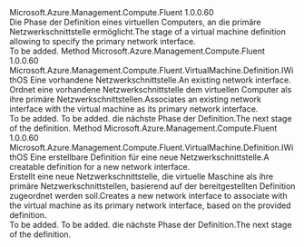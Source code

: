 <Type Name="IWithPrimaryNetworkInterface" FullName="Microsoft.Azure.Management.Compute.Fluent.VirtualMachine.Definition.IWithPrimaryNetworkInterface">
  <TypeSignature Language="C#" Value="public interface IWithPrimaryNetworkInterface" />
  <TypeSignature Language="ILAsm" Value=".class public interface auto ansi abstract IWithPrimaryNetworkInterface" />
  <TypeSignature Language="DocId" Value="T:Microsoft.Azure.Management.Compute.Fluent.VirtualMachine.Definition.IWithPrimaryNetworkInterface" />
  <TypeSignature Language="VB.NET" Value="Public Interface IWithPrimaryNetworkInterface" />
  <TypeSignature Language="F#" Value="type IWithPrimaryNetworkInterface = interface" />
  <AssemblyInfo>
    <AssemblyName>Microsoft.Azure.Management.Compute.Fluent</AssemblyName>
    <AssemblyVersion>1.0.0.60</AssemblyVersion>
  </AssemblyInfo>
  <Interfaces />
  <Docs>
    <summary>
            <span data-ttu-id="c1fef-101">Die Phase der Definition eines virtuellen Computers, an die primäre Netzwerkschnittstelle ermöglicht.</span><span class="sxs-lookup"><span data-stu-id="c1fef-101">The stage of a virtual machine definition allowing to specify the primary network interface.</span></span>
            </summary>
    <remarks>To be added.</remarks>
  </Docs>
  <Members>
    <Member MemberName="WithExistingPrimaryNetworkInterface">
      <MemberSignature Language="C#" Value="public Microsoft.Azure.Management.Compute.Fluent.VirtualMachine.Definition.IWithOS WithExistingPrimaryNetworkInterface (Microsoft.Azure.Management.Network.Fluent.INetworkInterface networkInterface);" />
      <MemberSignature Language="ILAsm" Value=".method public hidebysig newslot virtual instance class Microsoft.Azure.Management.Compute.Fluent.VirtualMachine.Definition.IWithOS WithExistingPrimaryNetworkInterface(class Microsoft.Azure.Management.Network.Fluent.INetworkInterface networkInterface) cil managed" />
      <MemberSignature Language="DocId" Value="M:Microsoft.Azure.Management.Compute.Fluent.VirtualMachine.Definition.IWithPrimaryNetworkInterface.WithExistingPrimaryNetworkInterface(Microsoft.Azure.Management.Network.Fluent.INetworkInterface)" />
      <MemberSignature Language="VB.NET" Value="Public Function WithExistingPrimaryNetworkInterface (networkInterface As INetworkInterface) As IWithOS" />
      <MemberSignature Language="F#" Value="abstract member WithExistingPrimaryNetworkInterface : Microsoft.Azure.Management.Network.Fluent.INetworkInterface -&gt; Microsoft.Azure.Management.Compute.Fluent.VirtualMachine.Definition.IWithOS" Usage="iWithPrimaryNetworkInterface.WithExistingPrimaryNetworkInterface networkInterface" />
      <MemberType>Method</MemberType>
      <AssemblyInfo>
        <AssemblyName>Microsoft.Azure.Management.Compute.Fluent</AssemblyName>
        <AssemblyVersion>1.0.0.60</AssemblyVersion>
      </AssemblyInfo>
      <ReturnValue>
        <ReturnType>Microsoft.Azure.Management.Compute.Fluent.VirtualMachine.Definition.IWithOS</ReturnType>
      </ReturnValue>
      <Parameters>
        <Parameter Name="networkInterface" Type="Microsoft.Azure.Management.Network.Fluent.INetworkInterface" />
      </Parameters>
      <Docs>
        <param name="networkInterface"><span data-ttu-id="c1fef-102">Eine vorhandene Netzwerkschnittstelle.</span><span class="sxs-lookup"><span data-stu-id="c1fef-102">An existing network interface.</span></span></param>
        <summary>
            <span data-ttu-id="c1fef-103">Ordnet eine vorhandene Netzwerkschnittstelle dem virtuellen Computer als ihre primäre Netzwerkschnittstellen.</span><span class="sxs-lookup"><span data-stu-id="c1fef-103">Associates an existing network interface with the virtual machine as its primary network interface.</span></span>
            </summary>
        <returns>To be added.</returns>
        <remarks>To be added.</remarks>
        <return><span data-ttu-id="c1fef-104">die nächste Phase der Definition.</span><span class="sxs-lookup"><span data-stu-id="c1fef-104">The next stage of the definition.</span></span></return>
      </Docs>
    </Member>
    <Member MemberName="WithNewPrimaryNetworkInterface">
      <MemberSignature Language="C#" Value="public Microsoft.Azure.Management.Compute.Fluent.VirtualMachine.Definition.IWithOS WithNewPrimaryNetworkInterface (Microsoft.Azure.Management.ResourceManager.Fluent.Core.ResourceActions.ICreatable&lt;Microsoft.Azure.Management.Network.Fluent.INetworkInterface&gt; creatable);" />
      <MemberSignature Language="ILAsm" Value=".method public hidebysig newslot virtual instance class Microsoft.Azure.Management.Compute.Fluent.VirtualMachine.Definition.IWithOS WithNewPrimaryNetworkInterface(class Microsoft.Azure.Management.ResourceManager.Fluent.Core.ResourceActions.ICreatable`1&lt;class Microsoft.Azure.Management.Network.Fluent.INetworkInterface&gt; creatable) cil managed" />
      <MemberSignature Language="DocId" Value="M:Microsoft.Azure.Management.Compute.Fluent.VirtualMachine.Definition.IWithPrimaryNetworkInterface.WithNewPrimaryNetworkInterface(Microsoft.Azure.Management.ResourceManager.Fluent.Core.ResourceActions.ICreatable{Microsoft.Azure.Management.Network.Fluent.INetworkInterface})" />
      <MemberSignature Language="VB.NET" Value="Public Function WithNewPrimaryNetworkInterface (creatable As ICreatable(Of INetworkInterface)) As IWithOS" />
      <MemberSignature Language="F#" Value="abstract member WithNewPrimaryNetworkInterface : Microsoft.Azure.Management.ResourceManager.Fluent.Core.ResourceActions.ICreatable&lt;Microsoft.Azure.Management.Network.Fluent.INetworkInterface&gt; -&gt; Microsoft.Azure.Management.Compute.Fluent.VirtualMachine.Definition.IWithOS" Usage="iWithPrimaryNetworkInterface.WithNewPrimaryNetworkInterface creatable" />
      <MemberType>Method</MemberType>
      <AssemblyInfo>
        <AssemblyName>Microsoft.Azure.Management.Compute.Fluent</AssemblyName>
        <AssemblyVersion>1.0.0.60</AssemblyVersion>
      </AssemblyInfo>
      <ReturnValue>
        <ReturnType>Microsoft.Azure.Management.Compute.Fluent.VirtualMachine.Definition.IWithOS</ReturnType>
      </ReturnValue>
      <Parameters>
        <Parameter Name="creatable" Type="Microsoft.Azure.Management.ResourceManager.Fluent.Core.ResourceActions.ICreatable&lt;Microsoft.Azure.Management.Network.Fluent.INetworkInterface&gt;" />
      </Parameters>
      <Docs>
        <param name="creatable"><span data-ttu-id="c1fef-105">Eine erstellbare Definition für eine neue Netzwerkschnittstelle.</span><span class="sxs-lookup"><span data-stu-id="c1fef-105">A creatable definition for a new network interface.</span></span></param>
        <summary>
            <span data-ttu-id="c1fef-106">Erstellt eine neue Netzwerkschnittstelle, die virtuelle Maschine als ihre primäre Netzwerkschnittstellen, basierend auf der bereitgestellten Definition zugeordnet werden soll.</span><span class="sxs-lookup"><span data-stu-id="c1fef-106">Creates a new network interface to associate with the virtual machine as its primary network interface, based on the provided definition.</span></span>
            </summary>
        <returns>To be added.</returns>
        <remarks>To be added.</remarks>
        <return><span data-ttu-id="c1fef-107">die nächste Phase der Definition.</span><span class="sxs-lookup"><span data-stu-id="c1fef-107">The next stage of the definition.</span></span></return>
      </Docs>
    </Member>
  </Members>
</Type>